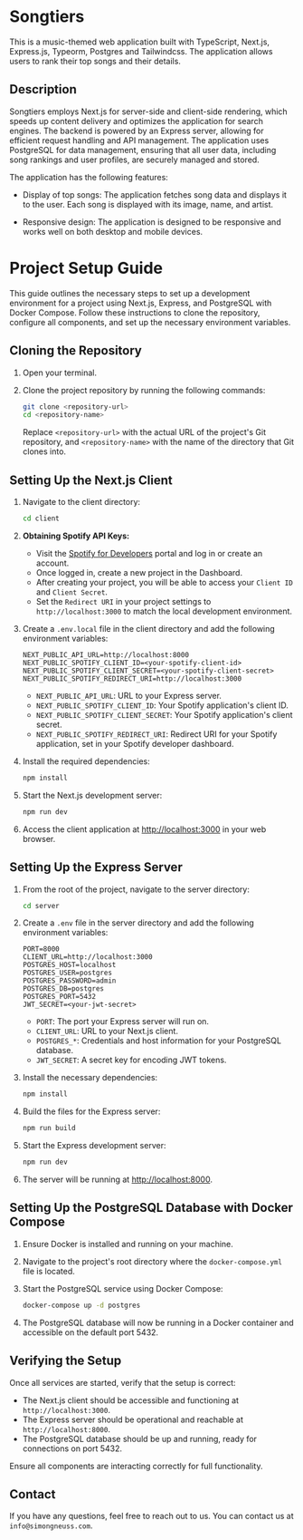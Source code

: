 # Songtiers

This is a music-themed web application built with TypeScript, Next.js, Express.js, Typeorm, Postgres and Tailwindcss. The application allows users to rank their top songs and their details.

## Description

Songtiers employs Next.js for server-side and client-side rendering, which speeds up content delivery and optimizes the application for search engines. The backend is powered by an Express server, allowing for efficient request handling and API management. The application uses PostgreSQL for data management, ensuring that all user data, including song rankings and user profiles, are securely managed and stored.

The application has the following features:

- Display of top songs: The application fetches song data and displays it to the user. Each song is displayed with its image, name, and artist.

- Responsive design: The application is designed to be responsive and works well on both desktop and mobile devices.



# Project Setup Guide

This guide outlines the necessary steps to set up a development environment for a project using Next.js, Express, and PostgreSQL with Docker Compose. Follow these instructions to clone the repository, configure all components, and set up the necessary environment variables.

## Cloning the Repository

1. Open your terminal.
2. Clone the project repository by running the following commands:

   ```bash
   git clone <repository-url>
   cd <repository-name>
   ```

   Replace `<repository-url>` with the actual URL of the project's Git repository, and `<repository-name>` with the name of the directory that Git clones into.

## Setting Up the Next.js Client

1. Navigate to the client directory:

   ```bash
   cd client
   ```

2. **Obtaining Spotify API Keys:**
   - Visit the [Spotify for Developers](https://developer.spotify.com/) portal and log in or create an account.
   - Once logged in, create a new project in the Dashboard.
   - After creating your project, you will be able to access your `Client ID` and `Client Secret`.
   - Set the `Redirect URI` in your project settings to `http://localhost:3000` to match the local development environment.

3. Create a `.env.local` file in the client directory and add the following environment variables:

   ```
   NEXT_PUBLIC_API_URL=http://localhost:8000
   NEXT_PUBLIC_SPOTIFY_CLIENT_ID=<your-spotify-client-id>
   NEXT_PUBLIC_SPOTIFY_CLIENT_SECRET=<your-spotify-client-secret>
   NEXT_PUBLIC_SPOTIFY_REDIRECT_URI=http://localhost:3000
   ```

   - `NEXT_PUBLIC_API_URL`: URL to your Express server.
   - `NEXT_PUBLIC_SPOTIFY_CLIENT_ID`: Your Spotify application's client ID.
   - `NEXT_PUBLIC_SPOTIFY_CLIENT_SECRET`: Your Spotify application's client secret.
   - `NEXT_PUBLIC_SPOTIFY_REDIRECT_URI`: Redirect URI for your Spotify application, set in your Spotify developer dashboard.

4. Install the required dependencies:

   ```bash
   npm install
   ```

5. Start the Next.js development server:

   ```bash
   npm run dev
   ```

6. Access the client application at [http://localhost:3000](http://localhost:3000) in your web browser.

## Setting Up the Express Server

1. From the root of the project, navigate to the server directory:

   ```bash
   cd server
   ```

2. Create a `.env` file in the server directory and add the following environment variables:

   ```
   PORT=8000
   CLIENT_URL=http://localhost:3000
   POSTGRES_HOST=localhost
   POSTGRES_USER=postgres
   POSTGRES_PASSWORD=admin
   POSTGRES_DB=postgres
   POSTGRES_PORT=5432
   JWT_SECRET=<your-jwt-secret>
   ```

   - `PORT`: The port your Express server will run on.
   - `CLIENT_URL`: URL to your Next.js client.
   - `POSTGRES_*`: Credentials and host information for your PostgreSQL database.
   - `JWT_SECRET`: A secret key for encoding JWT tokens.

3. Install the necessary dependencies:

   ```bash
   npm install
   ```

4. Build the files for the Express server:

   ```bash
   npm run build
   ```
5. Start the Express development server:

   ```bash
   npm run dev
   ```

6. The server will be running at [http://localhost:8000](http://localhost:8000).

## Setting Up the PostgreSQL Database with Docker Compose

1. Ensure Docker is installed and running on your machine.
2. Navigate to the project's root directory where the `docker-compose.yml` file is located.
3. Start the PostgreSQL service using Docker Compose:

   ```bash
   docker-compose up -d postgres
   ```

4. The PostgreSQL database will now be running in a Docker container and accessible on the default port 5432.

## Verifying the Setup

Once all services are started, verify that the setup is correct:

- The Next.js client should be accessible and functioning at `http://localhost:3000`.
- The Express server should be operational and reachable at `http://localhost:8000`.
- The PostgreSQL database should be up and running, ready for connections on port 5432.

Ensure all components are interacting correctly for full functionality.


## Contact

If you have any questions, feel free to reach out to us. You can contact us at `info@simongneuss.com`.

